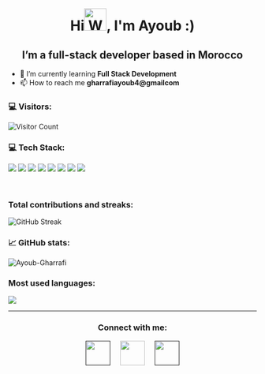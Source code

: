 <h1 align="center">Hi<img src="https://raw.githubusercontent.com/nixin72/nixin72/master/wave.gif" alt="Waving hand animated gif" height="45" width="45" />, I'm Ayoub :)</h1>
<h2 align="center">I’m a full-stack developer based in Morocco</h2>

- 🌱 I’m currently learning **Full Stack Development**
- 📫 How to reach me **gharrafiayoub4@gmailcom**

<h3 align="left">💻 Visitors:</h3>

![Visitor Count](https://profile-counter.glitch.me/Ayoub-Gharrafi/count.svg)



<h3 align="left">💻 Tech Stack:</h3>
<p align="left">
<img src="https://img.shields.io/badge/html5%20-%23E34F26.svg?&style=for-the-badge&logo=html5&logoColor=white"/>
<img src="https://img.shields.io/badge/css3-%231572B6.svg?style=for-the-badge&logo=css3&logoColor=white"/>
<img src="https://img.shields.io/badge/bootstrap-%238511FA.svg?style=for-the-badge&logo=bootstrap&logoColor=white"/>
<img src="https://img.shields.io/badge/javascript-%23323330.svg?style=for-the-badge&logo=javascript&logoColor=%23F7DF1E"/>
<img src="https://img.shields.io/badge/php-%23777BB4.svg?&style=for-the-badge&logo=php&logoColor=white"/>
<img src="https://img.shields.io/badge/git%20-%23F05033.svg?&style=for-the-badge&logo=git&logoColor=white"/>
<img src="https://img.shields.io/badge/mysql-%2300f.svg?&style=for-the-badge&logo=mysql&logoColor=white"/>
<img src="https://img.shields.io/badge/sql-%2307405e.svg?&style=for-the-badge&logo=postgresql&logoColor=white"/>


</p><br>
<h3 align="left">Total contributions and streaks: </h3>
<img src="https://streak-stats.demolab.com?user=Ayoub-Gharrafi&theme=react&card_width=400" alt="GitHub Streak" style="text-align: left"/>

<h3 align="left">📈 GitHub stats: </h3>
<img src="https://github-readme-stats.vercel.app/api?username=Ayoub-Gharrafi&show_icons=true&theme=react&rank_icon=github&card_width=300" alt="Ayoub-Gharrafi"/>

<h3 align="left">Most used languages: </h3>
<img src="https://github-readme-stats.vercel.app/api/top-langs/?username=Ayoub-Gharrafi&layout=compact&theme=react"/>
<hr>

<h3 align="center">Connect with me:</h3>
<p align="center">
<a href="" target="blank"><img align="center" src="https://img.icons8.com/avantgarde/100/twitter.png" alt="" height="50" width="50" /></a> &nbsp;&nbsp;&nbsp;
<a href="https://www.linkedin.com/in/ayoub-gharrafi/" target="blank"><img align="center" src="https://img.icons8.com/color/48/linkedin.png" alt="" height="50" width="50" /></a>&nbsp;&nbsp;&nbsp;&nbsp;
<a href="" target="blank"><img align="center" src="https://img.icons8.com/avantgarde/100/discord-logo.png" alt="" height="50" width="50" /></a>
</p>
